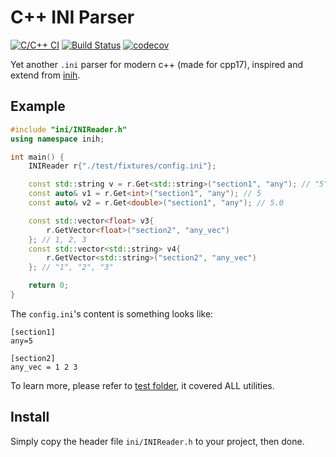 # C++ INI Parser

[![C/C++ CI](https://github.com/SSARCandy/ini-cpp/workflows/C/C++%20CI/badge.svg?branch=master)](https://github.com/SSARCandy/ini-cpp/actions)
[![Build Status](https://travis-ci.org/SSARCandy/ini-cpp.svg?branch=master)](https://travis-ci.org/SSARCandy/ini-cpp)
[![codecov](https://codecov.io/gh/SSARCandy/ini-cpp/branch/master/graph/badge.svg)](https://codecov.io/gh/SSARCandy/ini-cpp)
  
Yet another `.ini` parser for modern c++ (made for cpp17), inspired and extend from [inih](https://github.com/benhoyt/inih).


## Example

```cpp
#include "ini/INIReader.h"
using namespace inih;

int main() {
    INIReader r{"./test/fixtures/config.ini"};

    const std::string v = r.Get<std::string>("section1", "any"); // "5"
    const auto& v1 = r.Get<int>("section1", "any"); // 5
    const auto& v2 = r.Get<double>("section1", "any"); // 5.0

    const std::vector<float> v3{
        r.GetVector<float>("section2", "any_vec")
    }; // 1, 2, 3
    const std::vector<std::string> v4{
        r.GetVector<std::string>("section2", "any_vec")
    }; // "1", "2", "3"

    return 0;
}
```

The `config.ini`'s content is something looks like:

```
[section1]
any=5

[section2]
any_vec = 1 2 3
```

To learn more, please refer to [test folder](https://github.com/SSARCandy/ini-cpp/tree/master/test), it covered ALL utilities.

## Install

Simply copy the header file `ini/INIReader.h` to your project, then done. 
